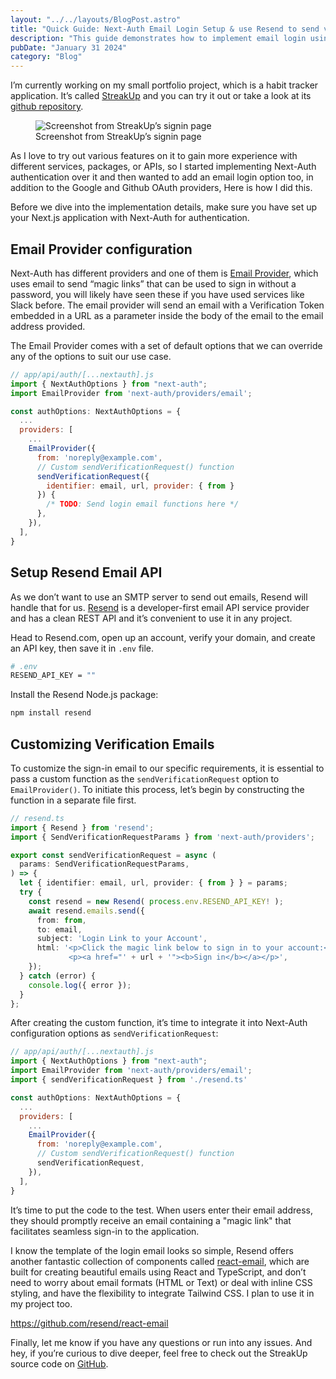 ```yaml
---
layout: "../../layouts/BlogPost.astro"
title: "Quick Guide: Next-Auth Email Login Setup & use Resend to send verification email"
description: "This guide demonstrates how to implement email login using Next-Auth. It covers a step-by-step instructions of Email Provider setup, using Resend for email handling and showcases customizing verification emails to send email by Resend."
pubDate: "January 31 2024"
category: "Blog"
---
```


I’m currently working on my small portfolio project, which is a habit tracker application. It’s called [StreakUp](https://streakup.vercel.app) and you can try it out or take a look at its [github repository](https://github.com/rezahedi/streakup).

<figure class="image">
  <img src="/blog/quick-guide-next-auth-email-login-setup-use-resend-to-send-verification-email-01.png" alt="Screenshot from StreakUp’s signin page">
  <figcaption>Screenshot from StreakUp’s signin page</figcaption>
</figure>

As I love to try out various features on it to gain more experience with different services, packages, or APIs, so I started implementing Next-Auth authentication over it and then wanted to add an email login option too, in addition to the Google and Github OAuth providers, Here is how I did this.

Before we dive into the implementation details, make sure you have set up your Next.js application with Next-Auth for authentication.

## Email Provider configuration

Next-Auth has different providers and one of them is [Email Provider](https://next-auth.js.org/providers/email), which uses email to send “magic links” that can be used to sign in without a password, you will likely have seen these if you have used services like Slack before. The email provider will send an email with a Verification Token embedded in a URL as a parameter inside the body of the email to the email address provided.

The Email Provider comes with a set of default options that we can override any of the options to suit our use case.

```js
// app/api/auth/[...nextauth].js
import { NextAuthOptions } from "next-auth";
import EmailProvider from 'next-auth/providers/email';

const authOptions: NextAuthOptions = {
  ...
  providers: [
    ...
    EmailProvider({
      from: 'noreply@example.com',
      // Custom sendVerificationRequest() function
      sendVerificationRequest({
        identifier: email, url, provider: { from }
      }) {
        /* TODO: Send login email functions here */
      },
    }),
  ],
}
```

## Setup Resend Email API

As we don’t want to use an SMTP server to send out emails, Resend will handle that for us. [Resend](https://resend.com) is a developer-first email API service provider and has a clean REST API and it’s convenient to use it in any project.

Head to Resend.com, open up an account, verify your domain, and create an API key, then save it in `.env` file.

```bash
# .env
RESEND_API_KEY = ""
```

Install the Resend Node.js package:

```bash
npm install resend
```

## Customizing Verification Emails

To customize the sign-in email to our specific requirements, it is essential to pass a custom function as the `sendVerificationRequest` option to `EmailProvider()`. To initiate this process, let’s begin by constructing the function in a separate file first.

```ts
// resend.ts
import { Resend } from 'resend';
import { SendVerificationRequestParams } from 'next-auth/providers';

export const sendVerificationRequest = async (
  params: SendVerificationRequestParams,
) => {
  let { identifier: email, url, provider: { from } } = params;
  try {
    const resend = new Resend( process.env.RESEND_API_KEY! );
    await resend.emails.send({
      from: from,
      to: email,
      subject: 'Login Link to your Account',
      html: '<p>Click the magic link below to sign in to your account:</p>\
             <p><a href="' + url + '"><b>Sign in</b></a></p>',
    });
  } catch (error) {
    console.log({ error });
  }
};
```

After creating the custom function, it’s time to integrate it into Next-Auth configuration options as `sendVerificationRequest`:

```js
// app/api/auth/[...nextauth].js
import { NextAuthOptions } from "next-auth";
import EmailProvider from 'next-auth/providers/email';
import { sendVerificationRequest } from './resend.ts'

const authOptions: NextAuthOptions = {
  ...
  providers: [
    ...
    EmailProvider({
      from: 'noreply@example.com',
      // Custom sendVerificationRequest() function
      sendVerificationRequest,
    }),
  ],
}
```

It’s time to put the code to the test. When users enter their email address, they should promptly receive an email containing a "magic link" that facilitates seamless sign-in to the application.

I know the template of the login email looks so simple, Resend offers another fantastic collection of components called [react-email](https://react.email), which are built for creating beautiful emails using React and TypeScript, and don’t need to worry about email formats (HTML or Text) or deal with inline CSS styling, and have the flexibility to integrate Tailwind CSS. I plan to use it in my project too.

https://github.com/resend/react-email

Finally, let me know if you have any questions or run into any issues. And hey, if you’re curious to dive deeper, feel free to check out the StreakUp source code on [GitHub](https://github.com/rezahedi/streakup).
